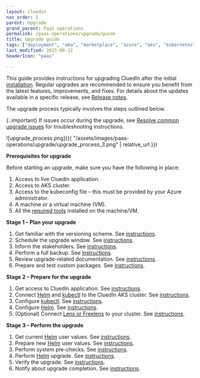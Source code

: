 ```yaml
---
layout: cluedin
nav_order: 1
parent: Upgrade
grand_parent: PaaS operations
permalink: /paas-operations/upgrade/guide
title: Upgrade guide
tags: ["deployment", "ama", "marketplace", "azure", "aks", "kubernetes", "upgrade"]
last_modified: 2025-09-22
headerIcon: "paas"

---
```


This guide provides instructions for upgrading CluedIn after the initial [installation](/deployment). Regular upgrades are recommended to ensure you benefit from the latest features, improvements, and fixes. For details about the updates available in a specific release, see [Release notes](/release-notes).

The upgrade process typically involves the steps outlined below.

{:.important}
If issues occur during the upgrade, see [Resolve common upgrade issues](/paas-operations/upgrade/guide/resolve-common-upgrade-issues) for troubleshooting instructions.

![upgrade_process.png]({{ "/assets/images/paas-operations/upgrade/upgrade_process_3.png" | relative_url }})

**Prerequisites for upgrade**

Before starting an upgrade, make sure you have the following in place: 

1. Access to live CluedIn application.
1. Access to AKS cluster.
1. Access to the kubeconfig file – this must be provided by your Azure administrator.
1. A machine or a virtual machine (VM).
1. All the [required tools](/paas-operations/upgrade/guide/required-tools) installed on the machine/VM.

**Stage 1 – Plan your upgrade**
1. Get familiar with the versioning scheme. See [instructions](/paas-operations/upgrade/guide/plan-the-upgrade#get-familiar-with-the-versioning-scheme).
1. Schedule the upgrade window. See [instructions](/paas-operations/upgrade/guide/plan-the-upgrade#schedule-the-upgrade-window).
1. Inform the stakeholders. See [instructions](/paas-operations/upgrade/guide/plan-the-upgrade#inform-the-stakeholders).
1. Perform a full backup. See [instructions](/paas-operations/upgrade/guide/plan-the-upgrade#perform-a-full-backup).
1. Review upgrade-related documentation. See [instructions](/paas-operations/upgrade/guide/plan-the-upgrade#review-upgrade-related-documentation).
1. Prepare and test custom packages. See [instructions](/paas-operations/upgrade/guide/plan-the-upgrade#prepare-and-test-custom-packages).

**Stage 2 – Prepare for the upgrade**
1. Get access to CluedIn application. See [instructions](/paas-operations/upgrade/guide/prepare-for-the-upgrade#get-access-to-cluedin-application).
1. Connect [Helm](/paas-operations/upgrade/guide/required-tools#helm) and [kubectl](/paas-operations/upgrade/guide/required-tools#kubectl) to the CluedIn AKS cluster. See [instructions](/paas-operations/upgrade/guide/prepare-for-the-upgrade#connect-helm-and-kubectl-to-the-cluedin-aks-cluster).
1. Configure [kubectl](/paas-operations/upgrade/guide/required-tools#kubectl). See [instructions](/paas-operations/upgrade/guide/prepare-for-the-upgrade#configure-kubectl).
1. Configure [Helm](/paas-operations/upgrade/guide/required-tools#helm). See [instructions](/paas-operations/upgrade/guide/prepare-for-the-upgrade#configure-helm).
1. (Optional) Connect [Lens or Freelens](/paas-operations/upgrade/guide/required-tools#lens-or-freelens) to your cluster. See [instructions](/paas-operations/upgrade/guide/prepare-for-the-upgrade#connect-lens-to-your-cluedin-cluster).

**Stage 3 – Perform the upgrade**
1. Get current [Helm](/paas-operations/upgrade/guide/required-tools#helm) user values. See [instructions](/paas-operations/upgrade/guide/perform-the-upgrade#get-current-helm-user-values).
1. Prepare new [Helm](/paas-operations/upgrade/guide/required-tools#helm) user values. See [instructions](/paas-operations/upgrade/guide/perform-the-upgrade#prepare-new-helm-user-values).
1. Perform system pre-checks. See [instructions](/paas-operations/upgrade/guide/perform-the-upgrade#perform-system-pre-checks).
1. Perform [Helm](/paas-operations/upgrade/guide/required-tools#helm) upgrade. See [instructions](/paas-operations/upgrade/guide/perform-the-upgrade#perform-helm-upgrade).
1. Verify the upgrade. See [instructions](/paas-operations/upgrade/guide/perform-the-upgrade#verify-the-upgrade).
1. Notify about upgrade completion. See [instructions](/paas-operations/upgrade/guide/perform-the-upgrade#notify-about-upgrade-completion).


